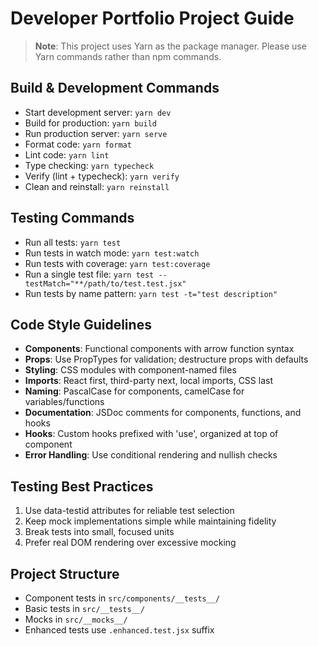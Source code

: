 # Developer Portfolio Project Guide

> **Note**: This project uses Yarn as the package manager. Please use Yarn commands rather than npm commands.

## Build & Development Commands
- Start development server: `yarn dev`
- Build for production: `yarn build`
- Run production server: `yarn serve`
- Format code: `yarn format`
- Lint code: `yarn lint`
- Type checking: `yarn typecheck`
- Verify (lint + typecheck): `yarn verify`
- Clean and reinstall: `yarn reinstall`

## Testing Commands
- Run all tests: `yarn test`
- Run tests in watch mode: `yarn test:watch`
- Run tests with coverage: `yarn test:coverage`
- Run a single test file: `yarn test --testMatch="**/path/to/test.test.jsx"`
- Run tests by name pattern: `yarn test -t="test description"`

## Code Style Guidelines
- **Components**: Functional components with arrow function syntax
- **Props**: Use PropTypes for validation; destructure props with defaults
- **Styling**: CSS modules with component-named files
- **Imports**: React first, third-party next, local imports, CSS last
- **Naming**: PascalCase for components, camelCase for variables/functions
- **Documentation**: JSDoc comments for components, functions, and hooks
- **Hooks**: Custom hooks prefixed with 'use', organized at top of component
- **Error Handling**: Use conditional rendering and nullish checks

## Testing Best Practices
1. Use data-testid attributes for reliable test selection
2. Keep mock implementations simple while maintaining fidelity
3. Break tests into small, focused units
4. Prefer real DOM rendering over excessive mocking

## Project Structure
- Component tests in `src/components/__tests__/`
- Basic tests in `src/__tests__/`
- Mocks in `src/__mocks__/`
- Enhanced tests use `.enhanced.test.jsx` suffix